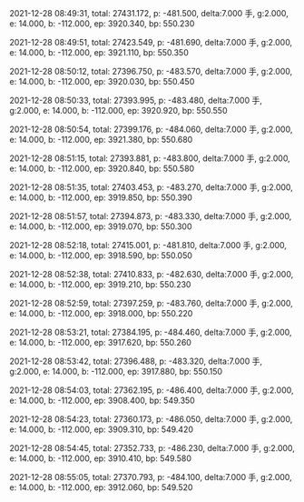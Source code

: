 2021-12-28 08:49:31, total: 27431.172, p: -481.500, delta:7.000 手, g:2.000, e: 14.000, b: -112.000, ep: 3920.340, bp: 550.230

2021-12-28 08:49:51, total: 27423.549, p: -481.690, delta:7.000 手, g:2.000, e: 14.000, b: -112.000, ep: 3921.110, bp: 550.350

2021-12-28 08:50:12, total: 27396.750, p: -483.570, delta:7.000 手, g:2.000, e: 14.000, b: -112.000, ep: 3920.030, bp: 550.450

2021-12-28 08:50:33, total: 27393.995, p: -483.480, delta:7.000 手, g:2.000, e: 14.000, b: -112.000, ep: 3920.920, bp: 550.550

2021-12-28 08:50:54, total: 27399.176, p: -484.060, delta:7.000 手, g:2.000, e: 14.000, b: -112.000, ep: 3921.380, bp: 550.680

2021-12-28 08:51:15, total: 27393.881, p: -483.800, delta:7.000 手, g:2.000, e: 14.000, b: -112.000, ep: 3920.840, bp: 550.580

2021-12-28 08:51:35, total: 27403.453, p: -483.270, delta:7.000 手, g:2.000, e: 14.000, b: -112.000, ep: 3919.850, bp: 550.390

2021-12-28 08:51:57, total: 27394.873, p: -483.330, delta:7.000 手, g:2.000, e: 14.000, b: -112.000, ep: 3919.070, bp: 550.300

2021-12-28 08:52:18, total: 27415.001, p: -481.810, delta:7.000 手, g:2.000, e: 14.000, b: -112.000, ep: 3918.590, bp: 550.050

2021-12-28 08:52:38, total: 27410.833, p: -482.630, delta:7.000 手, g:2.000, e: 14.000, b: -112.000, ep: 3919.210, bp: 550.230

2021-12-28 08:52:59, total: 27397.259, p: -483.760, delta:7.000 手, g:2.000, e: 14.000, b: -112.000, ep: 3918.000, bp: 550.220

2021-12-28 08:53:21, total: 27384.195, p: -484.460, delta:7.000 手, g:2.000, e: 14.000, b: -112.000, ep: 3917.620, bp: 550.260

2021-12-28 08:53:42, total: 27396.488, p: -483.320, delta:7.000 手, g:2.000, e: 14.000, b: -112.000, ep: 3917.880, bp: 550.150

2021-12-28 08:54:03, total: 27362.195, p: -486.400, delta:7.000 手, g:2.000, e: 14.000, b: -112.000, ep: 3908.400, bp: 549.350

2021-12-28 08:54:23, total: 27360.173, p: -486.050, delta:7.000 手, g:2.000, e: 14.000, b: -112.000, ep: 3909.310, bp: 549.420

2021-12-28 08:54:45, total: 27352.733, p: -486.230, delta:7.000 手, g:2.000, e: 14.000, b: -112.000, ep: 3910.410, bp: 549.580

2021-12-28 08:55:05, total: 27370.793, p: -484.100, delta:7.000 手, g:2.000, e: 14.000, b: -112.000, ep: 3912.060, bp: 549.520